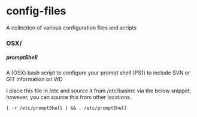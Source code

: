 # config-files
A collection of various configuration files and scripts

### OSX/
##### promptShell
A (OSX) bash script to configure your prompt shell (PS1) to include SVN or GIT information on WD

I place this file in /etc and source it from /etc/bashrc via the below snippet; however, you can source this from other locations.

```
[ -r /etc/promptShell ] && . /etc/promptShell
```
